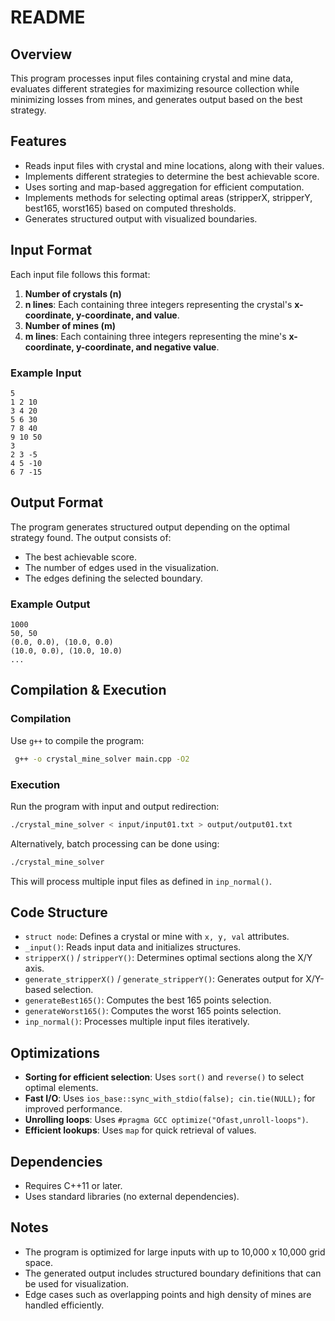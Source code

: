 # README

## Overview
This program processes input files containing crystal and mine data, evaluates different strategies for maximizing resource collection while minimizing losses from mines, and generates output based on the best strategy.

## Features
- Reads input files with crystal and mine locations, along with their values.
- Implements different strategies to determine the best achievable score.
- Uses sorting and map-based aggregation for efficient computation.
- Implements methods for selecting optimal areas (stripperX, stripperY, best165, worst165) based on computed thresholds.
- Generates structured output with visualized boundaries.

## Input Format
Each input file follows this format:
1. **Number of crystals (n)**
2. **n lines**: Each containing three integers representing the crystal's **x-coordinate, y-coordinate, and value**.
3. **Number of mines (m)**
4. **m lines**: Each containing three integers representing the mine's **x-coordinate, y-coordinate, and negative value**.

### Example Input
```
5
1 2 10
3 4 20
5 6 30
7 8 40
9 10 50
3
2 3 -5
4 5 -10
6 7 -15
```

## Output Format
The program generates structured output depending on the optimal strategy found. The output consists of:
- The best achievable score.
- The number of edges used in the visualization.
- The edges defining the selected boundary.

### Example Output
```
1000
50, 50
(0.0, 0.0), (10.0, 0.0)
(10.0, 0.0), (10.0, 10.0)
...
```

## Compilation & Execution
### Compilation
Use `g++` to compile the program:
```sh
 g++ -o crystal_mine_solver main.cpp -O2
```

### Execution
Run the program with input and output redirection:
```sh
./crystal_mine_solver < input/input01.txt > output/output01.txt
```

Alternatively, batch processing can be done using:
```sh
./crystal_mine_solver
```
This will process multiple input files as defined in `inp_normal()`.

## Code Structure
- `struct node`: Defines a crystal or mine with `x, y, val` attributes.
- `_input()`: Reads input data and initializes structures.
- `stripperX()` / `stripperY()`: Determines optimal sections along the X/Y axis.
- `generate_stripperX()` / `generate_stripperY()`: Generates output for X/Y-based selection.
- `generateBest165()`: Computes the best 165 points selection.
- `generateWorst165()`: Computes the worst 165 points selection.
- `inp_normal()`: Processes multiple input files iteratively.

## Optimizations
- **Sorting for efficient selection**: Uses `sort()` and `reverse()` to select optimal elements.
- **Fast I/O**: Uses `ios_base::sync_with_stdio(false); cin.tie(NULL);` for improved performance.
- **Unrolling loops**: Uses `#pragma GCC optimize("Ofast,unroll-loops")`.
- **Efficient lookups**: Uses `map` for quick retrieval of values.

## Dependencies
- Requires C++11 or later.
- Uses standard libraries (no external dependencies).

## Notes
- The program is optimized for large inputs with up to 10,000 x 10,000 grid space.
- The generated output includes structured boundary definitions that can be used for visualization.
- Edge cases such as overlapping points and high density of mines are handled efficiently.
